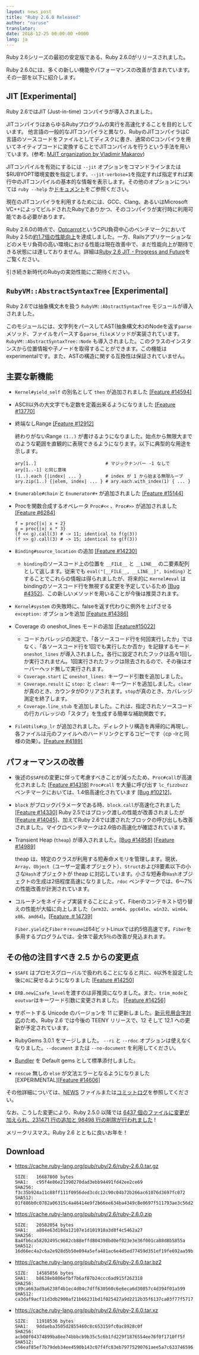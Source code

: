 ```yaml
---
layout: news_post
title: "Ruby 2.6.0 Released"
author: "naruse"
translator:
date: 2018-12-25 00:00:00 +0000
lang: ja
---
```


Ruby 2.6シリーズの最初の安定版である、Ruby 2.6.0がリリースされました。

Ruby 2.6.0には、多くの新しい機能やパフォーマンスの改善が含まれています。 その一部を以下に紹介します。

## JIT [Experimental]

Ruby 2.6ではJIT (Just-in-time) コンパイラが導入されました。

JITコンパイラはあらゆるRubyプログラムの実行を高速化することを目的としています。
他言語の一般的なJITコンパイラと異なり、RubyのJITコンパイラはC言語のソースコードをファイルとしてディスクに書き、通常のCコンパイラを用いてネイティブコードに変換することでJITコンパイルを行うという手法を用いています。(参考: [MJIT organization by Vladimir Makarov](https://bugs.ruby-lang.org/projects/ruby/wiki/MJIT#MJIT-organization))

JITコンパイルを有効にするには `--jit` オプションをコマンドラインまたは$RUBYOPT環境変数を指定します。`--jit-verbose=1`を指定すれば指定すれば実行中のJITコンパイルの基本的な情報を表示します。その他のオプションについては `ruby --help` か[ドキュメント](https://bugs.ruby-lang.org/projects/ruby/wiki/MJIT#Basic-usage)をご参照ください。

現在のJITコンパイラを利用するためには、GCC、Clang、あるいはMicrosoft VC++によってビルドされたRubyでありかつ、そのコンパイラが実行時に利用可能である必要があります。

Ruby 2.6.0の時点で、[Optcarrot](https://github.com/mame/optcarrot)というCPU負荷中心のベンチマークにおいてRuby 2.5の[約1.7倍の性能向上](https://gist.github.com/k0kubun/d7f54d96f8e501bbbc78b927640f4208)を達成しました。一方、Railsアプリケーションなどのメモリ負荷の高い環境における性能は現在改善中で、まだ性能向上が期待できる状態には達しておりません。詳細は[Ruby 2.6 JIT - Progress and Future](https://medium.com/@k0kubun/ruby-2-6-jit-progress-and-future-84e0a830ecbf)をご覧ください。

引き続き新時代のRubyの実効性能にご期待ください。

## `RubyVM::AbstractSyntaxTree` [Experimental]

Ruby 2.6では抽象構文木を扱う `RubyVM::AbstractSyntaxTree` モジュールが導入されました。

このモジュールには、文字列をパースしてAST(抽象構文木)のNodeを返す`parse`メソッド、ファイルをパースする`parse_file`メソッドが実装されています。
`RubyVM::AbstractSyntaxTree::Node` も導入されました。このクラスのインスタンスから位置情報や子ノードを取得することができます。この機能はexperimentalです。また、ASTの構造に関する互換性は保証されていません。

## 主要な新機能

* `Kernel#yield_self` の別名として `then` が追加されました [[Feature #14594]](https://bugs.ruby-lang.org/issues/14594)

* ASCII以外の大文字でも定数を定義出来るようになりました [[Feature #13770]](https://bugs.ruby-lang.org/issues/13770)

* 終端なしRange [[Feature #12912]](https://bugs.ruby-lang.org/issues/12912)

  終わりがないRange `(1..)` が書けるようになりました。始点から無限大までのような範囲を直観的に表現できるようになります。以下に典型的な用途を示します。

      ary[1..]                          # マジックナンバー -1 なしで ary[1..-1] と同じ意味
      (1..).each {|index| ... }         # index が 1 から始まる無限ループ
      ary.zip(1..) {|elem, index| ... } # ary.each.with_index(1) { ... }

* `Enumerable#chain` と `Enumerator#+` が追加されました [[Feature #15144]](https://bugs.ruby-lang.org/issues/15144)

* Procを関数合成するオペレータ `Proc#<<` 、`Proc#>>` が追加されました [[Feature #6284]](https://bugs.ruby-lang.org/issues/6284)

      f = proc{|x| x + 2}
      g = proc{|x| x * 3}
      (f << g).call(3) # -> 11; identical to f(g(3))
      (f >> g).call(3) # -> 15; identical to g(f(3))

* `Binding#source_location` の追加 [[Feature #14230]](https://bugs.ruby-lang.org/issues/14230)

  * `binding`のソースコード上の位置を `__FILE__` と `__LINE__` の二要素配列として返します。従来でも `eval("[__FILE__, __LINE__]", binding)` とすることでこれらの情報は得られましたが、将来的に `Kernel#eval` はbindingのソースコード行を無視する変更を予定しているため [[Bug #4352]](https://bugs.ruby-lang.org/issues/4352)、この新しいメソッドを用いることが今後は推奨されます。

* `Kernel#system` の失敗時に、falseを返す代わりに例外を上げさせる `exception:` オプションを追加 [[Feature #14386]](https://bugs.ruby-lang.org/issues/14386)

* Coverage の oneshot_lines モードの追加 [[Feature#15022]](https://bugs.ruby-lang.org/issues/15022)

  * コードカバレッジの測定で、「各ソースコード行を何回実行したか」ではなく、「各ソースコード行を1回でも実行したか否か」を記録するモード `oneshot_lines` が導入されました。各行に設定されたフックは高々1回しか実行されません。1回実行されたフックは除去されるので、その後はオーバーヘッド無しで実行されます。
  * `Coverage.start` に `oneshot_lines:` キーワード引数を追加しました。
  * `Coverage.result` に `stop:` と `clear:` キーワードを追加しました。`clear` が真のとき、カウンタが0クリアされます。`stop`が真のとき、カバレッジ測定を終了します。
  * `Coverage.line_stub` を追加しました。これは、指定されたソースコードの行カバレッジの「スタブ」を生成する簡単な補助関数です。

* `FileUtils#cp_lr` が追加されました。ディレクトリ構造を再帰的に再現し、各ファイルは元のファイルへのハードリンクとするコピーです（cp -lrと同様の効果）。[[Feature #4189]](https://bugs.ruby-lang.org/issues/4189)

## パフォーマンスの改善

* 後述の`$SAFE`の変更に伴って考慮すべきことが減ったため、`Proc#call`が高速化されました [[Feature #14318]](https://bugs.ruby-lang.org/issues/14318)
  `Proc#call` を大量に呼び出す `lc_fizzbuzz` ベンチマークにおいては、1.4倍高速化されています [[Bug #10212]](https://bugs.ruby-lang.org/issues/10212)。

* `block` がブロックパラメータである時、`block.call`が高速化されました [[Feature #14330]](https://bugs.ruby-lang.org/issues/14330)
  Ruby 2.5ではブロック渡しの性能が改善されましたが [[Feature #14045]](https://bugs.ruby-lang.org/issues/14045)、加えてRuby 2.6では渡されたブロックの呼び出しも改善されました。マイクロベンチマークは2.6倍の高速化が確認されています。

* Transient Heap (`theap`) が導入されました。[[Bug #14858]](https://bugs.ruby-lang.org/issues/14858) [[Feature #14989]](https://bugs.ruby-lang.org/issues/14989)

  theap は、特定のクラスが利用する短寿命メモリを管理します。現状、`Array`、`Object`（ユーザー定義オブジェクト）、`Struct`および8要素以下の小さな`Hash`オブジェクトが theap に対応しています。小さな短寿命`Hash`オブジェクトの生成は2倍程度高速になりました。`rdoc` ベンチマークでは、6～7%の性能改善が計測されています。

* コルーチンをネイティブ実装することによって、Fiberのコンテキスト切り替えの性能が大幅に向上しました（`arm32`、`arm64`、`ppc64le`、`win32`、`win64`、`x86`、`amd64`)。[[Feature ＃14739]](https://bugs.ruby-lang.org/issues/14739)

  `Fiber.yield`と`Fiber＃resume`は64ビットLinuxでは約5倍高速です。`Fiber`を多用するプログラムでは、全体で最大5％の改善が見込まれます。

## その他の注目すべき 2.5 からの変更点

* `$SAFE` はプロセスグローバルで扱われることになると共に、`0`以外を設定した後に`0`に戻せるようになりました [[Feature #14250]](https://bugs.ruby-lang.org/issues/14250)

* `ERB.new`に`safe_level`を渡すのは非推奨になりました。また、`trim_mode`と`eoutvar`はキーワード引数に変更されました。 [[Feature #14256]](https://bugs.ruby-lang.org/issues/14256)

* サポートする Unicode のバージョンを 11 に更新しました。[新元号用合字対応](http://blog.unicode.org/2018/09/new-japanese-era.html)のため、Ruby 2.6 では今後の TEENY リリースで、12 そして 12.1 への更新が予定されています。

* RubyGems 3.0.1 をマージしました。 `--ri` と `--rdoc` オプションは使えなくなりました。`--document` または `--no-document` を利用してください。

* [Bundler](https://github.com/bundler/bundler) を Default gems として標準添付しました。

* `rescue` 無しの `else` が文法エラーとなるようになりました  [EXPERIMENTAL][[Feature #14606]](https://bugs.ruby-lang.org/issues/14606)

その他詳細については、[NEWS](https://github.com/ruby/ruby/blob/v2_6_0/NEWS) ファイルまたは[コミットログ](https://github.com/ruby/ruby/compare/v2_5_0...v2_6_0)を参照してください。

なお、こうした変更により、Ruby 2.5.0 以降では [6437 個のファイルに変更が加えられ、231471 行の追加と 98498 行の削除が行われました](https://github.com/ruby/ruby/compare/v2_5_0...v2_6_0) !

メリークリスマス。Ruby 2.6 とともに良いお年を！

## Download

* <https://cache.ruby-lang.org/pub/ruby/2.6/ruby-2.6.0.tar.gz>

      SIZE:   16687800 bytes
      SHA1:   c95f4e86e21390270dad3ebb94491fd42ee2ce69
      SHA256: f3c35b924a11c88ff111f0956ded3cdc12c90c04b72b266ac61076d3697fc072
      SHA512: 01f886b0c0782a06315c4a46414e9f2b66ee634ba4349c8e0697f511793ae3c56d2ad3cad6563f2b0fdcedf0ff3eba51b9afab907e7e1ac243475772f8688382

* <https://cache.ruby-lang.org/pub/ruby/2.6/ruby-2.6.0.zip>

      SIZE:   20582054 bytes
      SHA1:   a804e63d18da12107e1d101918a3d8f4c5462a27
      SHA256: 8a4fb6ca58202495c9682cb88effd804398bd0ef023e3e36f001ca88d8b5855a
      SHA512: 16d66ec4a2c6a2e928d5b50e094a5efa481ac6e4d5ed77459d351ef19fe692aa59b68307e3e25229eec5f30ae2f9adae2663bafe9c9d44bfb45d3833d77839d4

* <https://cache.ruby-lang.org/pub/ruby/2.6/ruby-2.6.0.tar.bz2>

      SIZE:   14585856 bytes
      SHA1:   b8638eb806efbf7b6af87b24ccc6ad915f262318
      SHA256: c89ca663ad9a6238f4b1ec4d04c7dff630560c6e6eca6d30857c4d394f01a599
      SHA512: ca3daf9acf11d3db2900af21b66231bd1f025427a9d2212b35f6137ca03f77f57171ddfdb99022c8c8bcd730ff92a7a4af54e8a2a770a67d8e16c5807aa391f1

* <https://cache.ruby-lang.org/pub/ruby/2.6/ruby-2.6.0.tar.xz>

      SIZE:   11918536 bytes
      SHA1:   9ddaeba3505d2855460c8c653159fc0ac8928c0f
      SHA256: acb00f04374899ba8ee74bbbcb9b35c5c6b1fd229f1876554ee76f0f1710ff5f
      SHA512: c56eaf85ef7b79deb34ee4590b143c07f4fc83eb79775290761aee5a7c63374659613538a41f25706ed6e19e49d5c67a1014c24d17f29948294c7abd0b0fcea8
